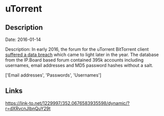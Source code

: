 # uTorrent

## Description

Date: 2016-01-14

Description:
In early 2016, the forum for the uTorrent BitTorrent client <a href="https://torrentfreak.com/utorrent-forums-hacked-passwords-compromised-160608/" target="_blank" rel="noopener">suffered a data breach</a> which came to light later in the year. The database from the IP.Board based forum contained 395k accounts including usernames, email addresses and MD5 password hashes without a salt.


['Email addresses', 'Passwords', 'Usernames']

## Links

https://link-to.net/1229997/352.0676583935598/dynamic/?r=dXRvcnJlbnQuY29t